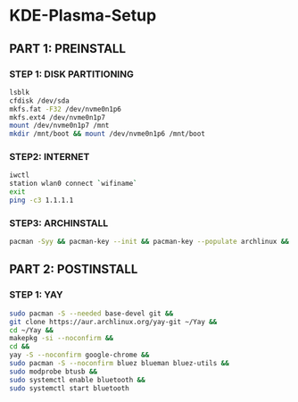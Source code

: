 # KDE-Plasma-Setup
## PART 1: PREINSTALL
### STEP 1: DISK PARTITIONING
```sh
lsblk
cfdisk /dev/sda
mkfs.fat -F32 /dev/nvme0n1p6
mkfs.ext4 /dev/nvme0n1p7
mount /dev/nvme0n1p7 /mnt
mkdir /mnt/boot && mount /dev/nvme0n1p6 /mnt/boot
```
### STEP2: INTERNET
```sh
iwctl
station wlan0 connect `wifiname`
exit
ping -c3 1.1.1.1
```
### STEP3: ARCHINSTALL
```sh
pacman -Syy && pacman-key --init && pacman-key --populate archlinux && pacman -S --noconfirm archlinux-keyring archinstall && archinstall
```

## PART 2: POSTINSTALL
### STEP 1: YAY
```sh
sudo pacman -S --needed base-devel git &&
git clone https://aur.archlinux.org/yay-git ~/Yay &&
cd ~/Yay &&
makepkg -si --noconfirm &&
cd &&
yay -S --noconfirm google-chrome &&
sudo pacman -S --noconfirm bluez blueman bluez-utils &&
sudo modprobe btusb &&
sudo systemctl enable bluetooth &&
sudo systemctl start bluetooth
```
